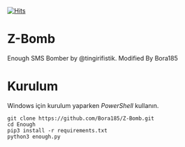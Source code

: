 [![Hits](https://hits.sh/github.com/Bora185/SMS-Bomber.svg?label=views&color=c44ee7)](https://hits.sh/github.com/Bora185/SMS-Bomber/)
# Z-Bomb
Enough SMS Bomber by @tingirifistik. Modified By Bora185
# Kurulum
Windows için kurulum yaparken *PowerShell* kullanın.
```
git clone https://github.com/Bora185/Z-Bomb.git
cd Enough
pip3 install -r requirements.txt
python3 enough.py
```
